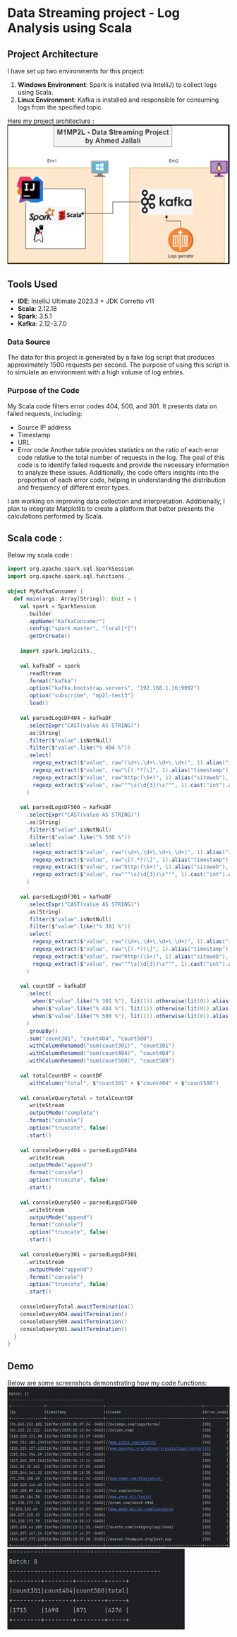 # Data Streaming project - Log Analysis using Scala

## Project Architecture
I have set up two environments for this project:
1. **Windows Environment**: Spark is installed (via IntelliJ) to collect logs using Scala.
2. **Linux Environment**: Kafka is installed and responsible for consuming logs from the specified topic.

Here my project architecture :
![Architecture Diagram](https://raw.githubusercontent.com/AhmedJallali/BigData/main/Arch1.png)

## Tools Used
- **IDE**: IntelliJ Ultimate 2023.3 + JDK Corretto v11
- **Scala**: 2.12.18
- **Spark**: 3.5.1
- **Kafka**: 2.12-3.7.0

### Data Source
The data for this project is generated by a fake log script that produces approximately 1500 requests per second. The purpose of using this script is to simulate an environment with a high volume of log entries.

### Purpose of the Code
My Scala code filters error codes 404, 500, and 301. It presents data on failed requests, including:
  - Source IP address
  - Timestamp
  - URL
  - Error code
Another table provides statistics on the ratio of each error code relative to the total number of requests in the log.
The goal of this code is to identify failed requests and provide the necessary information to analyze these issues. Additionally, the code offers insights into the proportion of each error code, helping in understanding the distribution and frequency of different error types.

I am working on improving data collection and interpretation. Additionally, I plan to integrate Matplotlib to create a platform that better presents the calculations performed by Scala.

## Scala code :
Below my scala code :
```scala
import org.apache.spark.sql.SparkSession
import org.apache.spark.sql.functions._

object MyKafkaConsumer {
  def main(args: Array[String]): Unit = {
    val spark = SparkSession
      .builder
      .appName("KafkaConsumer")
      .config("spark.master", "local[*]") 
      .getOrCreate()

    import spark.implicits._

    val kafkaDF = spark
      .readStream
      .format("kafka")
      .option("kafka.bootstrap.servers", "192.168.1.16:9092")
      .option("subscribe", "mp2l-test3")
      .load()

    val parsedLogsDF404 = kafkaDF
      .selectExpr("CAST(value AS STRING)")
      .as[String]
      .filter($"value".isNotNull)
      .filter($"value".like("% 404 %"))
      .select(
        regexp_extract($"value", raw"(\d+\.\d+\.\d+\.\d+)", 1).alias("ip"),
        regexp_extract($"value", raw"\[(.*?)\]", 1).alias("timestamp"),
        regexp_extract($"value", raw"http:(\S+)", 1).alias("siteweb"),
        regexp_extract($"value", raw"""\s(\d{3})\s""", 1).cast("int").alias("error_code")
      )

    val parsedLogsDF500 = kafkaDF
      .selectExpr("CAST(value AS STRING)")
      .as[String]
      .filter($"value".isNotNull)
      .filter($"value".like("% 500 %"))
      .select(
        regexp_extract($"value", raw"(\d+\.\d+\.\d+\.\d+)", 1).alias("ip"),
        regexp_extract($"value", raw"\[(.*?)\]", 1).alias("timestamp"),
        regexp_extract($"value", raw"http:(\S+)", 1).alias("siteweb"),
        regexp_extract($"value", raw"""\s(\d{3})\s""", 1).cast("int").alias("error_code")
      )

    val parsedLogsDF301 = kafkaDF
      .selectExpr("CAST(value AS STRING)")
      .as[String]
      .filter($"value".isNotNull)
      .filter($"value".like("% 301 %"))
      .select(
        regexp_extract($"value", raw"(\d+\.\d+\.\d+\.\d+)", 1).alias("ip"),
        regexp_extract($"value", raw"\[(.*?)\]", 1).alias("timestamp"),
        regexp_extract($"value", raw"http:(\S+)", 1).alias("siteweb"),
        regexp_extract($"value", raw"""\s(\d{3})\s""", 1).cast("int").alias("error_code")
      )

    val countDF = kafkaDF
      .select(
        when($"value".like("% 301 %"), lit(1)).otherwise(lit(0)).alias("count301"),
        when($"value".like("% 404 %"), lit(1)).otherwise(lit(0)).alias("count404"),
        when($"value".like("% 500 %"), lit(1)).otherwise(lit(0)).alias("count500")
      )
      .groupBy()
      .sum("count301", "count404", "count500")
      .withColumnRenamed("sum(count301)", "count301")
      .withColumnRenamed("sum(count404)", "count404")
      .withColumnRenamed("sum(count500)", "count500")

    val totalCountDF = countDF
      .withColumn("total", $"count301" + $"count404" + $"count500")

    val consoleQueryTotal = totalCountDF
      .writeStream
      .outputMode("complete")
      .format("console")
      .option("truncate", false)
      .start()

    val consoleQuery404 = parsedLogsDF404
      .writeStream
      .outputMode("append")
      .format("console")
      .option("truncate", false)
      .start()

    val consoleQuery500 = parsedLogsDF500
      .writeStream
      .outputMode("append")
      .format("console")
      .option("truncate", false)
      .start()

    val consoleQuery301 = parsedLogsDF301
      .writeStream
      .outputMode("append")
      .format("console")
      .option("truncate", false)
      .start()

    consoleQueryTotal.awaitTermination()
    consoleQuery404.awaitTermination()
    consoleQuery500.awaitTermination()
    consoleQuery301.awaitTermination()
  }
}
```

## Demo
Below are some screenshots demonstrating how my code functions:
![Screenshot 1](https://github.com/AhmedJallali/BigData/blob/main/Tab1.png)
![Screenshot 2](https://github.com/AhmedJallali/BigData/blob/main/Tab2.png)

